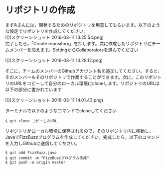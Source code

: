 # リポジトリの作成
まずAさんには，開発するためのリポジトリを用意してもらいます。以下のような設定でリポジトリを作成してください。  
![](スクリーンショット 2016-03-11 13.25.54.png)  
完了したら，「Create repository」を押します。次に作成したリポジトリにチームメンバーを加えます。SettingからCollaboratorsを選んでください  

![](スクリーンショット 2016-03-11 13.28.12.png)

そこに，チームのメンバーのGithubアカウント名を追加してください。すると，そのメンバーもそのリポジトリで作業することができます。次に，このリポジトリのURLをコピーして自分のローカル環境にcloneします。リポジトリのURLは以下の部分に書かれています  

![](スクリーンショット 2016-03-11 14.01.43.png)


ターミナルで以下のようなコマンドでcloneしてください
~~~
$ git clone コピーしたURL
~~~

リポジトリがローカル環境に保存されるので，そのリポジトリ内に移動し，JavaでFizzBuzzプログラムを作成してください。完成したら，以下のコマンドを入力しGithubに送信してください。
~~~
$ git add FizzBuzz.java
$ git commit -m "FizzBuzzプログラム作成"
$ git push -u origin master
~~~




